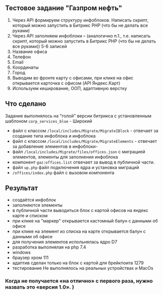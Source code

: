## Тестовое задание "Газпром нефть"

1. Через API формируем структуру инфоблоков. Написать скрипт, который можно запустить в Битрикс PHP (что бы не делать все руками)
2. Через API заполняем инфоблоки – (аналогично п.1., т.е. написать скрипт, который можно запустить в Битрикс PHP (что бы не делать все руками)) 5-6 записей
1. Название офиса
2. Телефон
3. Email
4. Координаты
5. Город
3. Выводим во фронте карту с офисами, при клике на офис открывается карточка с офисом (API Яндекс.Карт)
4. Используем кеширование, ООП, адаптивную верстку

## Что сделано

Задание выполнялось на "голой" версии битрикса с установленным шаблоном
`corp_services_blue` - Широкий

- файл с классом  `/local/includes/Migrate/MigrateIBlock` - отвечает за создание типа инфоблока и инфоблока
- файл с классом `/local/includes/Migrate/MigrateElements` - отвечает за добавление элементов в инфоблоки-
- файл `/local/includes/Migrate/files/offices.json` с миграцией элементов, элементы для заполнения инфоблока
- компонент `gaz:offices.list` отвечает за вывод в публичной части.
- файл `up.php` файл подключения ядра и установка миграций
- `/offices/index.php` файл с вызовом компонента 


## Результат

- создаётся инфоблок 
- заполняются элементы
- в публичной части выводиться блок с картой офисов на яндекс карте и списком
- при клике на "маркер" открывается кастомный балун с данными об офисе
- при клике на элемент из списка на карте открывается балун с данными об офисе
- для получения элементов испольнялась ядро D7
- разработка выполнялая на php 7.4
- windows 
- браузер хром 111
- адаптив сделан только на блок с картой для брейкпоита  1279 
- тестирование Не выполнялось на реальных устройствах и MacOs

### Когда не получается «на отлично» с первого раза, нужно назвать это «версия 1.0». )
